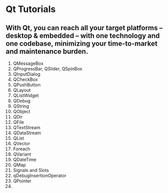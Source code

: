 # Qt Tutorials


## With Qt, you can reach all your target platforms – desktop & embedded – with one technology and one codebase, minimizing your time-to-market and maintenance burden.

1. QMessageBox
2. QProgressBar, QSlider, QSpinBox
3. QInputDialog
4. QCheckBox
5. QPushButton
6. QLayout
7. QListWidget
8. QDebug
9. QString
10. QObject
11. QDir
12. QFile
13. QTextStream
14. QDataStream
15. QList
16. QVector
17. Foreach
18. QVariant
19. QDateTime
20. QMap
21. Signals and Slots
22. qDebugInsertionOperator
23. QPointer
24.


